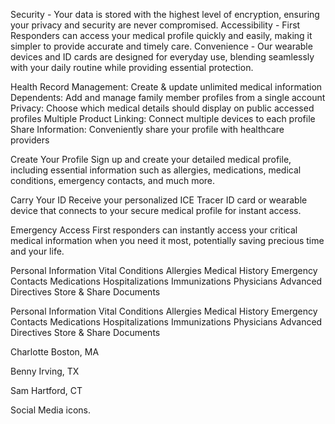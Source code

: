 Security - Your data is stored with the highest level of encryption, ensuring your privacy and security are never compromised.
Accessibility - First Responders can access your medical profile quickly and easily, making it simpler to provide accurate and timely care.
Convenience - Our wearable devices and ID cards are designed for everyday use, blending seamlessly with your daily routine while providing essential protection.

Health Record Management: Create & update unlimited medical information
Dependents: Add and manage family member profiles from a single account
Privacy: Choose which medical details should display on public accessed profiles
Multiple Product Linking: Connect multiple devices to each profile
Share Information: Conveniently share your profile with healthcare providers


Create Your Profile
Sign up and create your detailed medical profile, including essential information such as allergies, medications, medical conditions, emergency contacts, and much more.

Carry Your ID
Receive your personalized ICE Tracer ID card or wearable device that connects to your secure medical profile for instant access.

Emergency Access
First responders can instantly access your critical medical information when you need it most, potentially saving precious time and your life.

Personal Information
Vital Conditions
Allergies
Medical History
Emergency Contacts
Medications
Hospitalizations
Immunizations
Physicians
Advanced Directives
Store & Share Documents


Personal Information
Vital Conditions
Allergies
Medical History
Emergency Contacts
Medications
Hospitalizations
Immunizations
Physicians
Advanced Directives
Store & Share Documents


Charlotte
Boston, MA

Benny
Irving, TX

Sam
Hartford, CT

Social Media icons. 